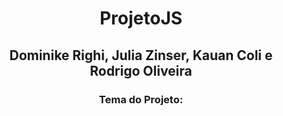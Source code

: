 <h1 align="center">ProjetoJS</h1>
<h2 align="center">Dominike Righi, Julia Zinser, Kauan Coli e Rodrigo Oliveira</h2>
<h3 align="center">Tema do Projeto: </h3>
